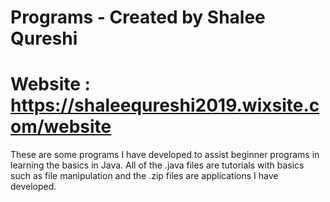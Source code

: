 # Programs - Created by Shalee Qureshi 
# Website : https://shaleequreshi2019.wixsite.com/website
These are some programs I have developed to assist beginner programs in learning the basics in Java. All of the .java files are tutorials with basics such as file manipulation and the .zip files are applications I have developed. 
